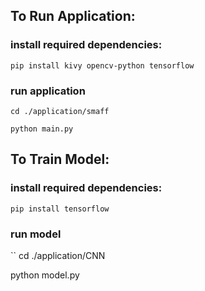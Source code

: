 

## To Run Application:

### install required dependencies:

```
pip install kivy opencv-python tensorflow
```

### run application
```
cd ./application/smaff

python main.py
```

## To Train Model:

### install required dependencies:
```
pip install tensorflow
```

### run model

``
cd ./application/CNN

python model.py
```
